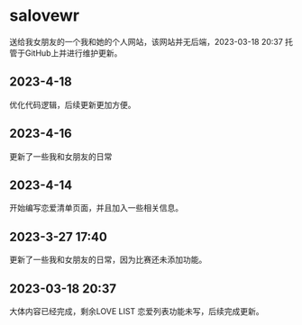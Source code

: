 # salovewr

送给我女朋友的一个我和她的个人网站，该网站并无后端，2023-03-18 20:37 托管于GitHub上并进行维护更新。


## 2023-4-18
优化代码逻辑，后续更新更加方便。 

## 2023-4-16
更新了一些我和女朋友的日常

## 2023-4-14
开始编写恋爱清单页面，并且加入一些相关信息。

## 2023-3-27 17:40
更新了一些我和女朋友的日常，因为比赛还未添加功能。

## 2023-03-18 20:37
大体内容已经完成，剩余LOVE LIST 恋爱列表功能未写，后续完成更新。
